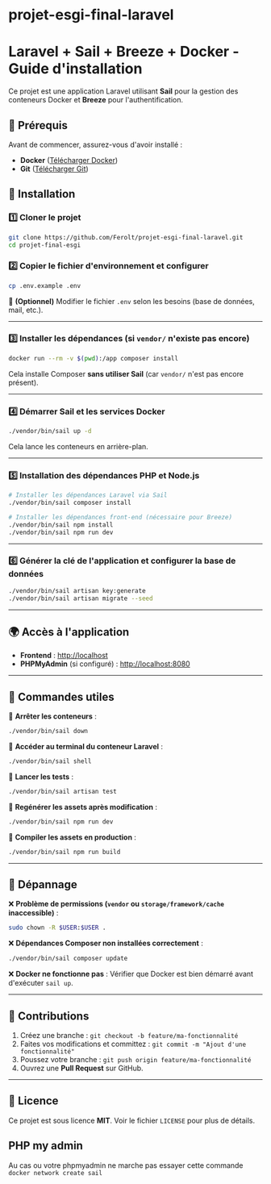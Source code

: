 # projet-esgi-final-laravel
# Laravel + Sail + Breeze + Docker - Guide d'installation

Ce projet est une application Laravel utilisant **Sail** pour la gestion des conteneurs Docker et **Breeze** pour l'authentification.

## 📌 Prérequis

Avant de commencer, assurez-vous d'avoir installé :
- **Docker** ([Télécharger Docker](https://www.docker.com/get-started))
- **Git** ([Télécharger Git](https://git-scm.com/downloads))

## 🚀 Installation

### 1️⃣ **Cloner le projet**
```bash
git clone https://github.com/Ferolt/projet-esgi-final-laravel.git
cd projet-final-esgi
```

### 2️⃣ **Copier le fichier d'environnement et configurer**
```bash
cp .env.example .env
```
🔹 **(Optionnel)** Modifier le fichier `.env` selon les besoins (base de données, mail, etc.).

---

### 3️⃣ **Installer les dépendances (si `vendor/` n'existe pas encore)**  
```bash
docker run --rm -v $(pwd):/app composer install
```
Cela installe Composer **sans utiliser Sail** (car `vendor/` n'est pas encore présent).

---

### 4️⃣ **Démarrer Sail et les services Docker**
```bash
./vendor/bin/sail up -d
```
Cela lance les conteneurs en arrière-plan.

---

### 5️⃣ **Installation des dépendances PHP et Node.js**
```bash
# Installer les dépendances Laravel via Sail
./vendor/bin/sail composer install

# Installer les dépendances front-end (nécessaire pour Breeze)
./vendor/bin/sail npm install
./vendor/bin/sail npm run dev
```

---

### 6️⃣ **Générer la clé de l'application et configurer la base de données**
```bash
./vendor/bin/sail artisan key:generate
./vendor/bin/sail artisan migrate --seed
```

---

## 🌍 Accès à l'application

- **Frontend** : [http://localhost](http://localhost)
- **PHPMyAdmin** (si configuré) : [http://localhost:8080](http://localhost:8080)

---

## 📌 Commandes utiles

🔹 **Arrêter les conteneurs** :
```bash
./vendor/bin/sail down
```

🔹 **Accéder au terminal du conteneur Laravel** :
```bash
./vendor/bin/sail shell
```

🔹 **Lancer les tests** :
```bash
./vendor/bin/sail artisan test
```

🔹 **Regénérer les assets après modification** :
```bash
./vendor/bin/sail npm run dev
```

🔹 **Compiler les assets en production** :
```bash
./vendor/bin/sail npm run build
```

---

## 🔧 Dépannage

❌ **Problème de permissions (`vendor` ou `storage/framework/cache` inaccessible)** :
```bash
sudo chown -R $USER:$USER .
```

❌ **Dépendances Composer non installées correctement** :
```bash
./vendor/bin/sail composer update
```

❌ **Docker ne fonctionne pas** :
Vérifier que Docker est bien démarré avant d'exécuter `sail up`.

---

## 📢 Contributions

1. Créez une branche : `git checkout -b feature/ma-fonctionnalité`
2. Faites vos modifications et committez : `git commit -m "Ajout d'une fonctionnalité"`
3. Poussez votre branche : `git push origin feature/ma-fonctionnalité`
4. Ouvrez une **Pull Request** sur GitHub.

---

## 📜 Licence

Ce projet est sous licence **MIT**. Voir le fichier `LICENSE` pour plus de détails.

## PHP my admin

Au cas ou votre phpmyadmin ne marche pas essayer cette commande `docker network create sail`
